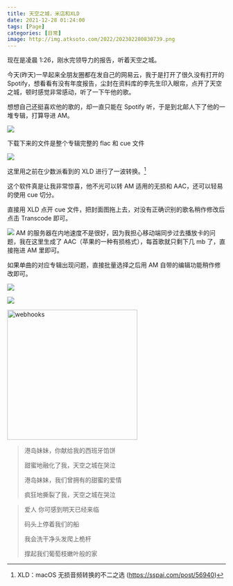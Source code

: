 ```yaml
---
title: 天空之城，米店和XLD
date: 2021-12-28 01:24:00
tags: [Page]
categories: [日常]
image: http://img.atksoto.com/2022/202302280830739.png
---
```


现在是凌晨 1:26，刚水完领导力的报告，听着天空之城。

今天(昨天)一早起来全朋友圈都在发自己的网易云，我于是打开了很久没有打开的 Spotify，想看看有没有年度报告，尘封在资料库的李先生印入眼帘，点开了天空之城，顿时感觉非常感动，听了一下午他的歌。

想想自己还挺喜欢他的歌的，却一直只能在 Spotify 听，于是到北邮人下了他的一堆专辑，打算导进 AM。

![](http://img.atksoto.com/2022/soto/202112280128122.png)

下载下来的文件是整个专辑完整的 flac 和 cue 文件

![](http://img.atksoto.com/2022/soto/202112280130703.png)

这里用之前在少数派看到的 XLD 进行了一波转换。[^sspai]

这个软件真是让我非常惊喜，他不光可以转 AM 适用的无损和 AAC，还可以轻易的使用 cue 切分。

直接用 XLD 点开 cue 文件，把封面图拖上去，对没有正确识别的歌名稍作修改后点击 Transcode 即可。

![](http://img.atksoto.com/2022/soto/202112280138823.png)
AM 的服务器在内地速度不是很好，因为我担心移动端同步过去播放卡的问题，我在这里生成了 AAC（苹果的一种有损格式），每首歌就只剩下几 mb 了，直接拖进 AM 里即可。

如果单曲的对应专辑出现问题，直接批量选择之后用 AM 自带的编辑功能稍作修改即可。

![](http://img.atksoto.com/2022/soto/202112280139067.png)

![](http://img.atksoto.com/2022/soto/202112280141620.png)

<img src="http://img.atksoto.com/2022/soto/202112280143546.PNG" width="300" alt="webhooks"></img>

> 港岛妹妹，你献给我的西班牙馅饼
>
> 甜蜜地融化了我，天空之城在哭泣
>
> 港岛妹妹，我们曾拥有的甜蜜的爱情
>
> 疯狂地撕裂了我，天空之城在哭泣

> 爱人 你可感到明天已经来临
>
> 码头上停着我们的船
>
> 我会洗干净头发爬上桅杆
>
> 撑起我们葡萄枝嫩叶般的家

[^sspai]: XLD：macOS 无损音频转换的不二之选 (https://sspai.com/post/56940)
